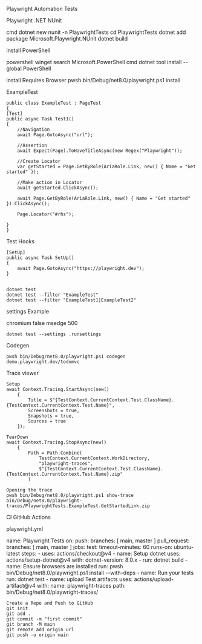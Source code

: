 Playwright Automation Tests 

Playwright .NET NUnit

cmd
    dotnet new nunit -n PlaywrightTests
    cd PlaywrightTests
    dotnet add package Microsoft.Playwright.NUnit
    dotnet build

install PowerShell

powershell
    winget search Microsoft.PowerShell
cmd
    dotnet tool install --global PowerShell


install Requires Browser
    pwsh bin/Debug/net8.0/playwright.ps1 install


ExampleTest

    public class ExampleTest : PageTest
    {
    [Test]
    public async Task Test1()
    {
        //Navigation
        await Page.GotoAsync("url");

        //Assertion
        await Expect(Page).ToHaveTitleAsync(new Regex("Playwright"));

        //Create Locator
        var getStarted = Page.GetByRole(AriaRole.Link, new() { Name = "Get started" });

        //Make action in Locator
        await getStarted.ClickAsync();

        await Page.GetByRole(AriaRole.Link, new() { Name = "Get started" }).ClickAsync();

        Page.Locator("#rhs");

    }
    }

Test Hooks

    [SetUp]
    public async Task SetUp()
    {
        await Page.GotoAsync("https://playwright.dev");
    }


    dotnet test 
    dotnet test --filter "ExampleTest"
    dotnet test --filter "ExampleTest1|ExampleTest2"



settings Example

   <?xml version="1.0" encoding="utf-8"?>
   <RunSettings>
    <Playwright>
     <BrowserName>chromium</BrowserName>
      <LaunchOptions>
       <Headless>false</Headless>
       <Channel>msedge</Channel>
       <SlowMo>500</SlowMo>
      </LaunchOptions>
    </Playwright>
    </RunSettings>

    dotnet test --settings .runsettings

Codegen

    pwsh bin/Debug/net8.0/playwright.ps1 codegen demo.playwright.dev/todomvc


Trace viewer

    Setup
    await Context.Tracing.StartAsync(new()
        {
            Title = $"{TestContext.CurrentContext.Test.ClassName}.{TestContext.CurrentContext.Test.Name}",
            Screenshots = true,
            Snapshots = true,
            Sources = true
        });

    TearDown
    await Context.Tracing.StopAsync(new()
        {
            Path = Path.Combine(
                TestContext.CurrentContext.WorkDirectory,
                "playwright-traces",
                $"{TestContext.CurrentContext.Test.ClassName}.{TestContext.CurrentContext.Test.Name}.zip"
            )

    Opening the trace
    pwsh bin/Debug/net8.0/playwright.ps1 show-trace bin/Debug/net8.0/playwright-traces/PlaywrightTests.ExampleTest.GetStartedLink.zip


CI GitHub Actions

playwright.yml

name: Playwright Tests
on:
  push:
    branches: [ main, master ]
  pull_request:
    branches: [ main, master ]
jobs:
  test:
    timeout-minutes: 60
    runs-on: ubuntu-latest
    steps:
    - uses: actions/checkout@v4
    - name: Setup dotnet
      uses: actions/setup-dotnet@v4
      with:
        dotnet-version: 8.0.x
    - run: dotnet build
    - name: Ensure browsers are installed
      run: pwsh bin/Debug/net8.0/playwright.ps1 install --with-deps
    - name: Run your tests
      run: dotnet test
    - name: upload Test artifacts
      uses: actions/upload-artifact@v4
      with:
        name: playwright-traces
        path: bin/Debug/net8.0/playwright-traces/


    Create a Repo and Push to GitHub
    git init
    git add .
    git commit -m "first commit"
    git branch -M main
    git remote add origin url
    git push -u origin main 

